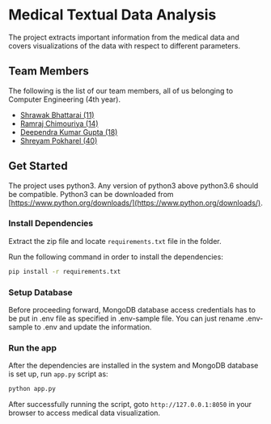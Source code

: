# Medical Textual Data Analysis

The project extracts important information from the medical data and covers visualizations of the data with respect to different parameters.

## Team Members

The following is the list of our team members, all of us belonging to Computer Engineering (4th year).

- [Shrawak Bhattarai (11)](https://github.com/Shrawak)
- [Ramraj Chimouriya (14)](https://github.com/RamrajCh)
- [Deependra Kumar Gupta (18)](https://github.com/Deependra12)
- [Shreyam Pokharel (40)](https://github.com/pshreyam)

## Get Started

The project uses python3. Any version of python3 above python3.6 should be compatible. Python3 can be downloaded from [https://www.python.org/downloads/](https://www.python.org/downloads/).

### Install Dependencies

Extract the zip file and locate `requirements.txt` file in the folder.

Run the following command in order to install the dependencies:

```bash
pip install -r requirements.txt
```

### Setup Database

Before proceeding forward, MongoDB database access credentials has to be put in .env file as specified in .env-sample file. You can just rename .env-sample to .env and update the information.

### Run the app

After the dependencies are installed in the system and MongoDB database is set up, run `app.py` script as:

```bash
python app.py
```

After successfully running the script, goto `http://127.0.0.1:8050` in your browser to access medical data visualization.
